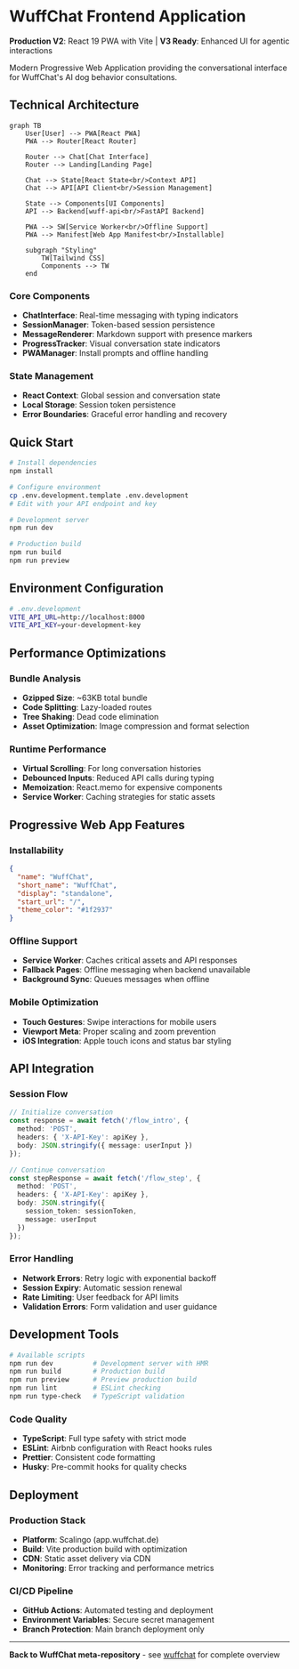 # WuffChat Frontend Application

**Production V2**: React 19 PWA with Vite | **V3 Ready**: Enhanced UI for agentic interactions

Modern Progressive Web Application providing the conversational interface for WuffChat's AI dog behavior consultations.

## Technical Architecture

```mermaid
graph TB
    User[User] --> PWA[React PWA]
    PWA --> Router[React Router]
    
    Router --> Chat[Chat Interface]
    Router --> Landing[Landing Page]
    
    Chat --> State[React State<br/>Context API]
    Chat --> API[API Client<br/>Session Management]
    
    State --> Components[UI Components]
    API --> Backend[wuff-api<br/>FastAPI Backend]
    
    PWA --> SW[Service Worker<br/>Offline Support]
    PWA --> Manifest[Web App Manifest<br/>Installable]
    
    subgraph "Styling"
        TW[Tailwind CSS]
        Components --> TW
    end
```

### Core Components
- **ChatInterface**: Real-time messaging with typing indicators
- **SessionManager**: Token-based session persistence  
- **MessageRenderer**: Markdown support with presence markers
- **ProgressTracker**: Visual conversation state indicators
- **PWAManager**: Install prompts and offline handling

### State Management
- **React Context**: Global session and conversation state
- **Local Storage**: Session token persistence
- **Error Boundaries**: Graceful error handling and recovery

## Quick Start

```bash
# Install dependencies
npm install

# Configure environment
cp .env.development.template .env.development
# Edit with your API endpoint and key

# Development server
npm run dev

# Production build
npm run build
npm run preview
```

## Environment Configuration

```bash
# .env.development
VITE_API_URL=http://localhost:8000
VITE_API_KEY=your-development-key
```

## Performance Optimizations

### Bundle Analysis
- **Gzipped Size**: ~63KB total bundle
- **Code Splitting**: Lazy-loaded routes
- **Tree Shaking**: Dead code elimination
- **Asset Optimization**: Image compression and format selection

### Runtime Performance
- **Virtual Scrolling**: For long conversation histories
- **Debounced Inputs**: Reduced API calls during typing
- **Memoization**: React.memo for expensive components
- **Service Worker**: Caching strategies for static assets

## Progressive Web App Features

### Installability
```json
{
  "name": "WuffChat",
  "short_name": "WuffChat",
  "display": "standalone",
  "start_url": "/",
  "theme_color": "#1f2937"
}
```

### Offline Support
- **Service Worker**: Caches critical assets and API responses
- **Fallback Pages**: Offline messaging when backend unavailable
- **Background Sync**: Queues messages when offline

### Mobile Optimization
- **Touch Gestures**: Swipe interactions for mobile users
- **Viewport Meta**: Proper scaling and zoom prevention
- **iOS Integration**: Apple touch icons and status bar styling

## API Integration

### Session Flow
```typescript
// Initialize conversation
const response = await fetch('/flow_intro', {
  method: 'POST',
  headers: { 'X-API-Key': apiKey },
  body: JSON.stringify({ message: userInput })
});

// Continue conversation
const stepResponse = await fetch('/flow_step', {
  method: 'POST', 
  headers: { 'X-API-Key': apiKey },
  body: JSON.stringify({ 
    session_token: sessionToken,
    message: userInput 
  })
});
```

### Error Handling
- **Network Errors**: Retry logic with exponential backoff
- **Session Expiry**: Automatic session renewal
- **Rate Limiting**: User feedback for API limits
- **Validation Errors**: Form validation and user guidance

## Development Tools

```bash
# Available scripts
npm run dev          # Development server with HMR
npm run build        # Production build
npm run preview      # Preview production build
npm run lint         # ESLint checking
npm run type-check   # TypeScript validation
```

### Code Quality
- **TypeScript**: Full type safety with strict mode
- **ESLint**: Airbnb configuration with React hooks rules
- **Prettier**: Consistent code formatting
- **Husky**: Pre-commit hooks for quality checks

## Deployment

### Production Stack
- **Platform**: Scalingo (app.wuffchat.de)
- **Build**: Vite production build with optimization
- **CDN**: Static asset delivery via CDN
- **Monitoring**: Error tracking and performance metrics

### CI/CD Pipeline
- **GitHub Actions**: Automated testing and deployment
- **Environment Variables**: Secure secret management
- **Branch Protection**: Main branch deployment only

---

**Back to WuffChat meta-repository** - see [wuffchat](https://github.com/kemperfekt/wuffchat) for complete overview